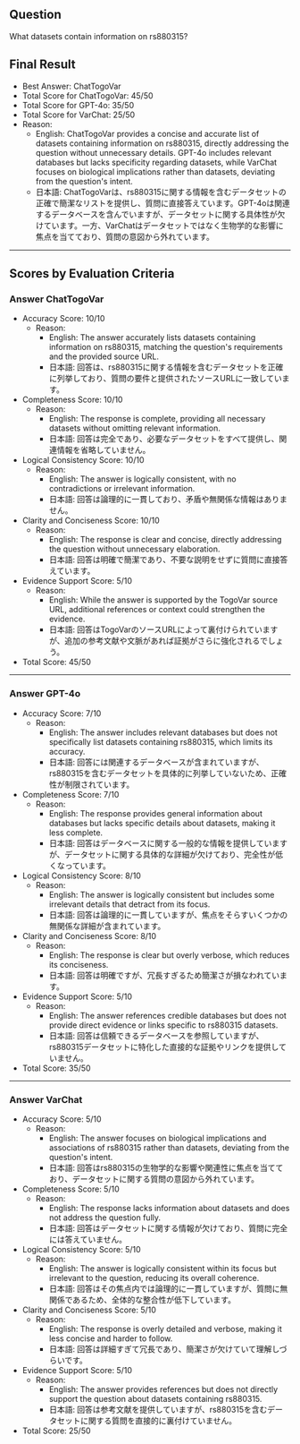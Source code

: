 ## Question

What datasets contain information on rs880315?

## Final Result

- Best Answer: ChatTogoVar
- Total Score for ChatTogoVar: 45/50
- Total Score for GPT-4o: 35/50
- Total Score for VarChat: 25/50
- Reason:
  - English: ChatTogoVar provides a concise and accurate list of datasets containing information on rs880315, directly addressing the question without unnecessary details. GPT-4o includes relevant databases but lacks specificity regarding datasets, while VarChat focuses on biological implications rather than datasets, deviating from the question's intent.
  - 日本語: ChatTogoVarは、rs880315に関する情報を含むデータセットの正確で簡潔なリストを提供し、質問に直接答えています。GPT-4oは関連するデータベースを含んでいますが、データセットに関する具体性が欠けています。一方、VarChatはデータセットではなく生物学的な影響に焦点を当てており、質問の意図から外れています。

---

## Scores by Evaluation Criteria

### Answer ChatTogoVar
- Accuracy Score: 10/10
  - Reason: 
    - English: The answer accurately lists datasets containing information on rs880315, matching the question's requirements and the provided source URL.
    - 日本語: 回答は、rs880315に関する情報を含むデータセットを正確に列挙しており、質問の要件と提供されたソースURLに一致しています。
- Completeness Score: 10/10
  - Reason: 
    - English: The response is complete, providing all necessary datasets without omitting relevant information.
    - 日本語: 回答は完全であり、必要なデータセットをすべて提供し、関連情報を省略していません。
- Logical Consistency Score: 10/10
  - Reason: 
    - English: The answer is logically consistent, with no contradictions or irrelevant information.
    - 日本語: 回答は論理的に一貫しており、矛盾や無関係な情報はありません。
- Clarity and Conciseness Score: 10/10
  - Reason: 
    - English: The response is clear and concise, directly addressing the question without unnecessary elaboration.
    - 日本語: 回答は明確で簡潔であり、不要な説明をせずに質問に直接答えています。
- Evidence Support Score: 5/10
  - Reason: 
    - English: While the answer is supported by the TogoVar source URL, additional references or context could strengthen the evidence.
    - 日本語: 回答はTogoVarのソースURLによって裏付けられていますが、追加の参考文献や文脈があれば証拠がさらに強化されるでしょう。
- Total Score: 45/50

---

### Answer GPT-4o
- Accuracy Score: 7/10
  - Reason: 
    - English: The answer includes relevant databases but does not specifically list datasets containing rs880315, which limits its accuracy.
    - 日本語: 回答には関連するデータベースが含まれていますが、rs880315を含むデータセットを具体的に列挙していないため、正確性が制限されています。
- Completeness Score: 7/10
  - Reason: 
    - English: The response provides general information about databases but lacks specific details about datasets, making it less complete.
    - 日本語: 回答はデータベースに関する一般的な情報を提供していますが、データセットに関する具体的な詳細が欠けており、完全性が低くなっています。
- Logical Consistency Score: 8/10
  - Reason: 
    - English: The answer is logically consistent but includes some irrelevant details that detract from its focus.
    - 日本語: 回答は論理的に一貫していますが、焦点をそらすいくつかの無関係な詳細が含まれています。
- Clarity and Conciseness Score: 8/10
  - Reason: 
    - English: The response is clear but overly verbose, which reduces its conciseness.
    - 日本語: 回答は明確ですが、冗長すぎるため簡潔さが損なわれています。
- Evidence Support Score: 5/10
  - Reason: 
    - English: The answer references credible databases but does not provide direct evidence or links specific to rs880315 datasets.
    - 日本語: 回答は信頼できるデータベースを参照していますが、rs880315データセットに特化した直接的な証拠やリンクを提供していません。
- Total Score: 35/50

---

### Answer VarChat
- Accuracy Score: 5/10
  - Reason: 
    - English: The answer focuses on biological implications and associations of rs880315 rather than datasets, deviating from the question's intent.
    - 日本語: 回答はrs880315の生物学的な影響や関連性に焦点を当てており、データセットに関する質問の意図から外れています。
- Completeness Score: 5/10
  - Reason: 
    - English: The response lacks information about datasets and does not address the question fully.
    - 日本語: 回答はデータセットに関する情報が欠けており、質問に完全には答えていません。
- Logical Consistency Score: 5/10
  - Reason: 
    - English: The answer is logically consistent within its focus but irrelevant to the question, reducing its overall coherence.
    - 日本語: 回答はその焦点内では論理的に一貫していますが、質問に無関係であるため、全体的な整合性が低下しています。
- Clarity and Conciseness Score: 5/10
  - Reason: 
    - English: The response is overly detailed and verbose, making it less concise and harder to follow.
    - 日本語: 回答は詳細すぎて冗長であり、簡潔さが欠けていて理解しづらいです。
- Evidence Support Score: 5/10
  - Reason: 
    - English: The answer provides references but does not directly support the question about datasets containing rs880315.
    - 日本語: 回答は参考文献を提供していますが、rs880315を含むデータセットに関する質問を直接的に裏付けていません。
- Total Score: 25/50